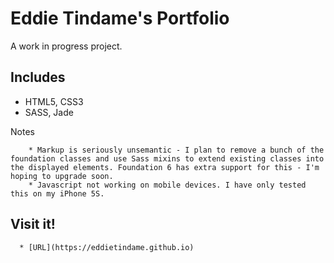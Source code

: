 # Eddie Tindame's Portfolio

A work in progress project.

## Includes

  * HTML5, CSS3
  * SASS, Jade

Notes
```
	* Markup is seriously unsemantic - I plan to remove a bunch of the foundation classes and use Sass mixins to extend existing classes into the displayed elements. Foundation 6 has extra support for this - I'm hoping to upgrade soon.
	* Javascript not working on mobile devices. I have only tested this on my iPhone 5S.

```
## Visit it!
```
  * [URL](https://eddietindame.github.io)
```
